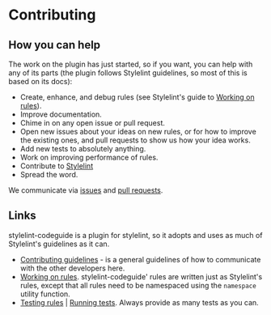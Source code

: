 # Contributing

## How you can help

The work on the plugin has just started, so if you want, you can help with any of its parts (the plugin follows Stylelint guidelines, so most of this is based on its docs):

- Create, enhance, and debug rules (see Stylelint's guide to [Working on rules](https://github.com/stylelint/stylelint/blob/master/docs/developer-guide/rules.md)).
- Improve documentation.
- Chime in on any open issue or pull request.
- Open new issues about your ideas on new rules, or for how to improve the existing ones, and pull requests to show us how your idea works.
- Add new tests to absolutely anything.
- Work on improving performance of rules.
- Contribute to [Stylelint](https://github.com/stylelint/stylelint)
- Spread the word.

We communicate via [issues](https://github.com/firefoxic/stylelint-codeguide/issues) and [pull requests](https://github.com/firefoxic/stylelint-codeguide/pulls).

## Links

stylelint-codeguide is a plugin for stylelint, so it adopts and uses as much of Stylelint's guidelines as it can.

- [Contributing guidelines](https://github.com/stylelint/stylelint/blob/master/CONTRIBUTING.md) - is a general guidelines of how to communicate with the other developers here.
- [Working on rules](https://github.com/stylelint/stylelint/blob/master/docs/developer-guide/rules.md). stylelint-codeguide' rules are written just as Stylelint's rules, except that all rules need to be namespaced using the `namespace` utility function.
- [Testing rules](https://github.com/stylelint/stylelint/blob/master/docs/developer-guide/rule-testers.md) | [Running tests](https://github.com/stylelint/stylelint/blob/master/docs/developer-guide/rules.md#running-tests). Always provide as many tests as you can.
